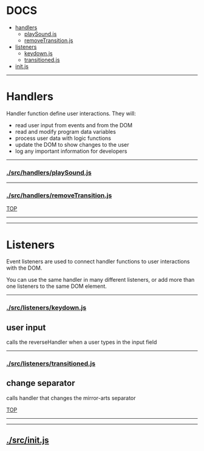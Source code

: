 <!-- BEGIN TITLE -->

# DOCS

<!-- END TITLE -->

<!-- BEGIN TOC -->

- [handlers](#handlers)
  - [playSound.js](#srchandlersplaySoundjs)
  - [removeTransition.js](#srchandlersremoveTransitionjs)
- [listeners](#listeners)
  - [keydown.js](#srclistenerskeydownjs)
  - [transitioned.js](#srclistenerstransitionedjs)
- [init.js](#srcinitjs)

<!-- END TOC -->

<!-- BEGIN DOCS -->

---

# Handlers

Handler function define user interactions. They will:

- read user input from events and from the DOM
- read and modify program data variables
- process user data with logic functions
- update the DOM to show changes to the user
- log any important information for developers

---

### [./src/handlers/playSound.js](./src/handlers/playSound.js?study)

---

### [./src/handlers/removeTransition.js](./src/handlers/removeTransition.js?study)

[TOP](#DOCS)

---

---

# Listeners

Event listeners are used to connect handler functions to user interactions with the DOM.

You can use the same handler in many different listeners, or add more than one listeners to the same DOM element.

---

### [./src/listeners/keydown.js](./src/listeners/keydown.js?study)

<a name="user input
calls the reverseHandler when a user types in the input field"></a>

## user input

calls the reverseHandler when a user types in the input field

---

### [./src/listeners/transitioned.js](./src/listeners/transitioned.js?study)

<a name="change separator
calls handler that changes the mirror-arts separator"></a>

## change separator

calls handler that changes the mirror-arts separator

[TOP](#DOCS)

---

---

## [./src/init.js](./src/init.js?study)

<!-- END DOCS -->
